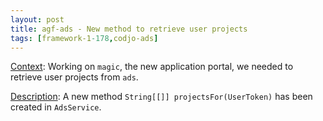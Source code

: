 ```yaml
---
layout: post
title: agf-ads - New method to retrieve user projects
tags: [framework-1-178,codjo-ads]
---
```

<u>Context</u>:
Working on ```magic```, the new application portal, we needed to retrieve user projects from ```ads```.

<u>Description</u>:
A new method ```String[[]] projectsFor(UserToken)``` has been created in ```AdsService```.
